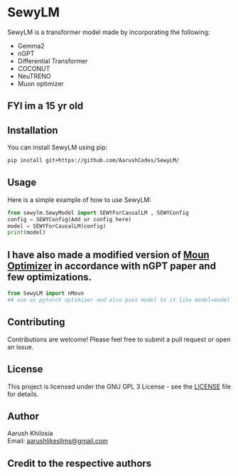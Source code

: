 # SewyLM

SewyLM is a transformer model made by incorporating the following:
- Gemma2
- nGPT
- Differential Transformer
- COCONUT
- NeuTRENO
- Muon optimizer
## FYI im a 15 yr old 

## Installation

You can install SewyLM using pip:

```bash
pip install git+https://github.com/AarushCodes/SewyLM/
```

## Usage

Here is a simple example of how to use SewyLM:

```python
from sewylm.SewyModel import SEWYForCausalLM , SEWYConfig
config = SEWYConfig(Add ur config here)
model = SEWYForCausalLM(config)
print(model)
```

## I have also made a modified version of [Moun Optimizer](https://github.com/KellerJordan/Muon/tree/master) in accordance with nGPT paper and few optimizations.
```python
from SewyLM import nMoun
## use as pytorch optimizer and also pass model to it like model=model
```
## Contributing

Contributions are welcome! Please feel free to submit a pull request or open an issue.

## License

This project is licensed under the GNU GPL 3 License - see the [LICENSE](LICENSE) file for details.

## Author

Aarush Khilosia  
Email: aarushlikesllms@gmail.com

## Credit to the respective authors 
